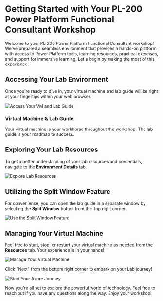 # Getting Started with Your PL-200 Power Platform Functional Consultant Workshop
 
Welcome to your PL-200 Power Platform Functional Consultant workshop! We've prepared a seamless environment that provides a hands-on platform with access to Power Platform tools, learning resources, practical exercises, and support for immersive learning. Let's begin by making the most of this experience:
 
## Accessing Your Lab Environment
 
Once you're ready to dive in, your virtual machine and lab guide will be right at your fingertips within your web browser.
 
![Access Your VM and Lab Guide](../images/labguide.png)

### Virtual Machine & Lab Guide
 
Your virtual machine is your workhorse throughout the workshop. The lab guide is your roadmap to success.
 
## Exploring Your Lab Resources
 
To get a better understanding of your lab resources and credentials, navigate to the **Environment Details** tab.
 
![Explore Lab Resources](../images/env.png)

## Utilizing the Split Window Feature
 
For convenience, you can open the lab guide in a separate window by selecting the **Split Window** button from the Top right corner.
 
![Use the Split Window Feature](../images/spl.png)
 
## Managing Your Virtual Machine
 
Feel free to start, stop, or restart your virtual machine as needed from the **Resources** tab. Your experience is in your hands!
 
![Manage Your Virtual Machine](../images/res.png)
 
Click "Next" from the bottom right corner to embark on your Lab journey!
 
![Start Your Azure Journey](../images/num.png)
 
Now you're all set to explore the powerful world of technology. Feel free to reach out if you have any questions along the way. Enjoy your workshop!
